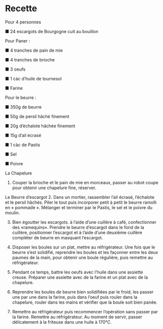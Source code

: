 # Recette

Pour 4 personnes

■ 24 escargots de Bourgogne cuit au bouillon

Pour Paner : 

■ 4 tranches de pain de mie

■ 4 tranches de brioche

■ 3 oeufs

■ 1 càc d’huile de tournesol

■ Farine

Pour le beurre : 

■ 350g de beurre

■ 50g de persil hâché finement

■ 20g d’échalote hâchée finement

■ 15g d’ail écrasé

■ 1 càc de Pastis

■ Sel

■ Poivre

La Chapelure
1. Couper la brioche et le pain de mie en morceaux, passer au robot coupe pour obtenir une chapelure fine, réserver.

Le Beurre d’escargot
2. Dans un mortier, rassembler l’ail écrasé, l’échalote et le persil hâchés. Piler le tout puis incorporer petit à petit le beurre ramolli en « pommade ». Mélanger et terminer par le Pastis, le sel et le poivre du moulin.

3. Bien égoutter les escargots. à l’aide d’une cuillère à café, confectionner des «ramequins». Prendre le beurre d’escargot dans le fond de la cuillère, positionner l’escargot et à l’aide d’une deuxième cuillère compléter de beurre en masquant l’escargot.

4. Disposer les boules sur un plat, mettre au réfrigérateur. Une fois que le beurre s’est solidifié, reprendre les boules et les façonner entre les deux paumes de la main, pour obtenir une boule régulière, puis remettre au réfrigérateur.

5. Pendant ce temps, battre les oeufs avec l’huile dans une assiette creuse. Préparer une assiette avec de la farine et un plat avec de la chapelure.

6. Reprendre les boules de beurre bien solidifiées par le froid, les passer une par une dans la farine, puis dans l’oeuf puis rouler dans la chapelure, rouler dans les mains et vérifier que la boule soit bien panée.

7. Remettre au réfrigérateur puis recommencer l’opération sans passer par la farine. Remettre au réfrigérateur. Au moment de servir, passer délicatement à la friteuse dans une huile à 170°C.